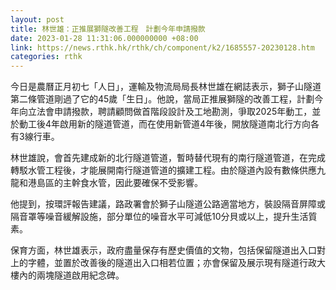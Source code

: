 ```yaml
---
layout: post
title: 林世雄：正推展獅隧改善工程　計劃今年申請撥款
date: 2023-01-28 11:31:06.000000000 +08:00
link: https://news.rthk.hk/rthk/ch/component/k2/1685557-20230128.htm
categories: rthk
---
```


今日是農曆正月初七「人日」，運輸及物流局局長林世雄在網誌表示，獅子山隧道第二條管道剛過了它的45歲「生日」。他說，當局正推展獅隧的改善工程，計劃今年向立法會申請撥款，聘請顧問做首階段設計及工地勘測，爭取2025年動工，並於動工後4年啟用新的隧道管道，而在使用新管道4年後，開放隧道南北行方向各有3線行車。

林世雄說，會首先建成新的北行隧道管道，暫時替代現有的南行隧道管道，在完成轉駁水管工程後，才能展開南行隧道管道的擴建工程。由於隧道內設有數條供應九龍和港島區的主幹食水管，因此要確保不受影響。

他提到，按環評報告建議，路政署會於獅子山隧道公路適當地方，裝設隔音屏障或隔音罩等噪音緩解設施，部分單位的噪音水平可減低10分貝或以上，提升生活質素。

保育方面，林世雄表示，政府盡量保存有歷史價值的文物，包括保留隧道出入口對上的字體，並置於改善後的隧道出入口相若位置；亦會保留及展示現有隧道行政大樓內的兩塊隧道啟用紀念碑。
